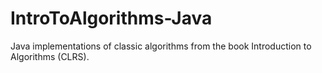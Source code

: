 # IntroToAlgorithms-Java
Java implementations of classic algorithms from the book Introduction to Algorithms (CLRS).
